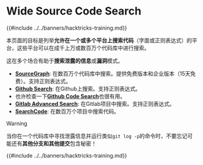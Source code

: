 # Wide Source Code Search

{{#include ../../banners/hacktricks-training.md}}

本页面的目标是列举**允许在一个或多个平台上搜索代码**（字面或正则表达式）的平台，这些平台可以在成千上万或数百万个代码库中进行搜索。

这在多个场合有助于**搜索泄露的信息**或**漏洞**模式。

- [**SourceGraph**](https://sourcegraph.com/search): 在数百万个代码库中搜索。提供免费版本和企业版本（15天免费）。支持正则表达式。
- [**Github Search**](https://github.com/search): 在Github上搜索。支持正则表达式。
- 也许检查一下[**Github Code Search**](https://cs.github.com/)也很有用。
- [**Gitlab Advanced Search**](https://docs.gitlab.com/ee/user/search/advanced_search.html): 在Gitlab项目中搜索。支持正则表达式。
- [**SearchCode**](https://searchcode.com/): 在数百万个项目中搜索代码。

> [!WARNING]
> 当你在一个代码库中寻找泄露信息并运行类似`git log -p`的命令时，不要忘记可能还有**其他分支和其他提交**包含秘密！

{{#include ../../banners/hacktricks-training.md}}
